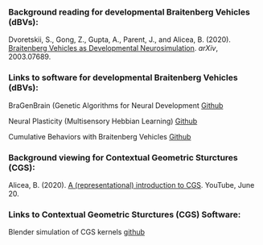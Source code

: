 ### Background reading for developmental Braitenberg Vehicles (dBVs):
Dvoretskii, S., Gong, Z., Gupta, A., Parent, J., and Alicea, B. (2020). [Braitenberg Vehicles as Developmental Neurosimulation](https://arxiv.org/abs/2003.07689). _arXiv_, 2003.07689.

### Links to software for developmental Braitenberg Vehicles (dBVs):

BraGenBrain (Genetic Algorithms for Neural Development  [Github](https://github.com/Orthogonal-Research-Lab/GSoC-Braitenberg-Vehicles/blob/master/Stefan/README.md)

Neural Plasticity (Multisensory Hebbian Learning)  [Github](https://github.com/Orthogonal-Research-Lab/GSoC-Braitenberg-Vehicles/blob/master/Ziyi/README.md)

Cumulative Behaviors with Braitenberg Vehicles  [Github](https://github.com/ankiitgupta7/Simulations-of-Braitenberg-Vehicles)

### Background viewing for Contextual Geometric Sturctures (CGS):
Alicea, B. (2020). [A (representational) introduction to CGS](https://www.youtube.com/watch?v=2M44WkHmhHA). YouTube, June 20.

### Links to Contextual Geometric Sturctures (CGS) Software:

Blender simulation of CGS kernels  [github](https://github.com/Orthogonal-Research-Lab/CGS/blob/master/cgs-oop/GSOC.md)
